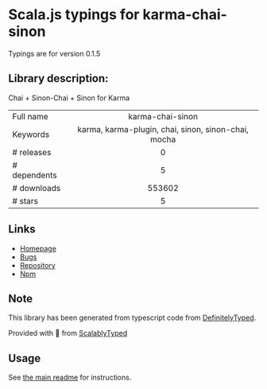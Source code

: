 
# Scala.js typings for karma-chai-sinon

Typings are for version 0.1.5

## Library description:
Chai + Sinon-Chai + Sinon for Karma

|                    |                 |
| ------------------ | :-------------: |
| Full name          | karma-chai-sinon |
| Keywords           | karma, karma-plugin, chai, sinon, sinon-chai, mocha |
| # releases         | 0 |
| # dependents       | 5 |
| # downloads        | 553602 |
| # stars            | 5 |

## Links
- [Homepage](https://github.com/tubalmartin/karma-chai-sinon)
- [Bugs](https://github.com/tubalmartin/karma-chai-sinon/issues)
- [Repository](https://github.com/tubalmartin/karma-chai-sinon)
- [Npm](https://www.npmjs.com/package/karma-chai-sinon)
    


## Note
This library has been generated from typescript code from [DefinitelyTyped](https://definitelytyped.org).

Provided with :purple_heart: from [ScalablyTyped](https://github.com/oyvindberg/ScalablyTyped)

## Usage
See [the main readme](../../readme.md) for instructions.


